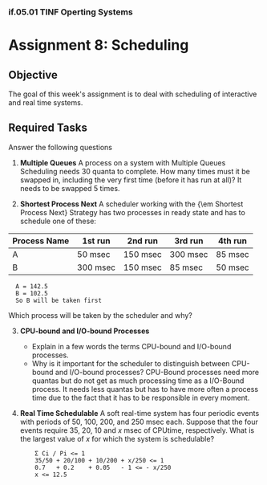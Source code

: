 ### if.05.01 TINF Operting Systems

# Assignment 8: Scheduling

## Objective

The goal of this week's assignment is to deal with scheduling of interactive and real time systems.

## Required Tasks

Answer the following questions

1. **Multiple Queues**
   A process on a system with Multiple Queues Scheduling needs 30 quanta to complete. How many times must it be swapped in, including the very first time (before it has run at all)?
   It needs to be swapped 5 times.

2. **Shortest Process Next**
   A scheduler working with the {\em Shortest Process Next} Strategy has two processes in ready state and has to schedule one of these:

| Process Name | 1st run  | 2nd run  | 3rd run  | 4th run |
| ------------ | -------- | -------- | -------- | ------- |
| A            | 50 msec  | 150 msec | 300 msec | 85 msec |
| B            | 300 msec | 150 msec | 85 msec  | 50 msec |

      A = 142.5
      B = 102.5
      So B will be taken first

Which process will be taken by the scheduler and why?

3.  **CPU-bound and I/O-bound Processes**

    - Explain in a few words the terms CPU-bound and I/O-bound processes.
    - Why is it important for the scheduler to distinguish between CPU-bound and I/O-bound processes?
      CPU-Bound processes need more quantas but do not get as much processing time as a I/O-Bound process. It needs less quantas but has to have more often a process time due to the fact that it has to be responsible in every moment.

4.  **Real Time Schedulable**
    A soft real-time system has four periodic events with periods of 50, 100, 200, and 250 msec each. Suppose that the four events require 35, 20, 10 and $x$ msec of CPUtime, respectively. What is the largest value of $x$ for which the system is schedulable?

            Σ Ci / Pi <= 1
            35/50 + 20/100 + 10/200 + x/250 <= 1
            0.7   + 0.2    + 0.05   - 1 <= - x/250
            x <= 12.5
